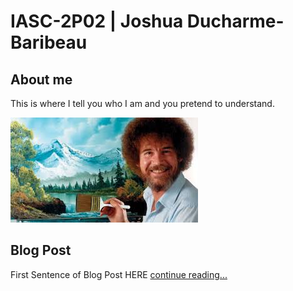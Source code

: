 # IASC-2P02 | Joshua Ducharme-Baribeau
## About me
This is where I tell you who I am and you pretend to understand.

![](imagez/placeholderBobRoss.jpg)

## Blog Post

First Sentence of Blog Post HERE [continue reading...](blog)
